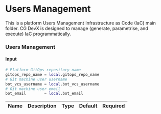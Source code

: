 # Users Management

This is a platform Users Management Infrastructure as Code (IaC) main folder.
CG DevX is designed to manage (generate, parametrise, and execute) IaC programmatically.

### Users Management

#### Input

```terraform
# Platform GitOps repository name
gitops_repo_name = local.gitops_repo_name
# Git machine user username
bot_vcs_username = local.bot_vcs_username
# Git machine user email
bot_email        = local.bot_email
```

| Name                                                                                                                         | Description                    | Type     | Default | Required |
|------------------------------------------------------------------------------------------------------------------------------|--------------------------------|----------|---------|:--------:|
